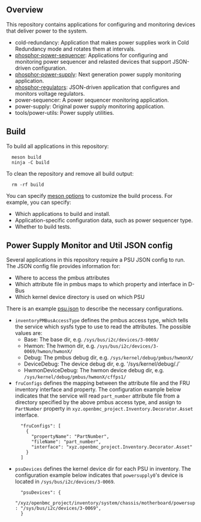 ## Overview

This repository contains applications for configuring and monitoring devices
that deliver power to the system.

* cold-redundancy: Application that makes power supplies work in Cold
  Redundancy mode and rotates them at intervals.
* [phosphor-power-sequencer](phosphor-power-sequencer/README.md): Applications
  for configuring and monitoring power sequencer and relasted devices that
  support JSON-driven configuration.
* [phosphor-power-supply](phosphor-power-supply/README.md): Next generation
  power supply monitoring application.
* [phosphor-regulators](phosphor-regulators/README.md): JSON-driven application
  that configures and monitors voltage regulators.
* power-sequencer: A power sequencer monitoring application.
* power-supply: Original power supply monitoring application.
* tools/power-utils: Power supply utilities.


## Build

To build all applications in this repository:
```
  meson build
  ninja -C build
```

To clean the repository and remove all build output:
```
  rm -rf build
```

You can specify [meson options](meson_options.txt) to customize the build
process.  For example, you can specify:
* Which applications to build and install.
* Application-specific configuration data, such as power sequencer type.
* Whether to build tests.


## Power Supply Monitor and Util JSON config

Several applications in this repository require a PSU JSON config to run.
The JSON config file provides information for:
* Where to access the pmbus attributes
* Which attribute file in pmbus maps to which property and interface in D-Bus
* Which kernel device directory is used on which PSU

There is an example [psu.json](example/psu.json) to describe the necessary
configurations.

* `inventoryPMBusAccessType` defines the pmbus access type, which tells the
   service which sysfs type to use to read the attributes.
   The possible values are:
   * Base: The base dir, e.g. `/sys/bus/i2c/devices/3-0069/`
   * Hwmon: The hwmon dir, e.g. `/sys/bus/i2c/devices/3-0069/hwmon/hwmonX/`
   * Debug: The pmbus debug dir, e.g. `/sys/kernel/debug/pmbus/hwmonX/`
   * DeviceDebug: The device debug dir, e.g. '/sys/kernel/debug/<driver>.<instance>/`
   * HwmonDeviceDebug: The hwmon device debug dir, e.g. `/sys/kernel/debug/pmbus/hwmonX/cffps1/`
* `fruConfigs` defines the mapping between the attribute file and the FRU
   inventory interface and property.
   The configuration example below indicates that the service will read
   `part_number` attribute file from a directory specified by the above pmbus
   access type, and assign to `PartNumber` property in
   `xyz.openbmc_project.Inventory.Decorator.Asset` interface.
   ```
     "fruConfigs": [
       {
         "propertyName": "PartNumber",
         "fileName": "part_number",
         "interface": "xyz.openbmc_project.Inventory.Decorator.Asset"
       }
     ]
   ```
* `psuDevices` defines the kernel device dir for each PSU in inventory.
   The configuration example below indicates that `powersupply0`'s device is
   located in `/sys/bus/i2c/devices/3-0069`.
   ```
     "psuDevices": {
       "/xyz/openbmc_project/inventory/system/chassis/motherboard/powersupply0" : "/sys/bus/i2c/devices/3-0069",
     }
   ```
